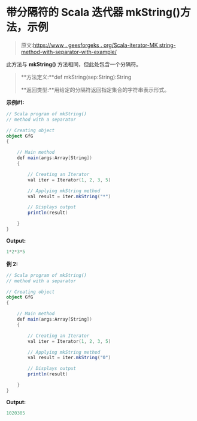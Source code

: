 # 带分隔符的 Scala 迭代器 mkString()方法，示例

> 原文:[https://www . geesforgeks . org/Scala-iterator-MK string-method-with-separator-with-example/](https://www.geeksforgeeks.org/scala-iterator-mkstring-method-with-a-separator-with-example/)

此方法与 **mkString()** 方法相同，但此处包含一个分隔符。

> **方法定义:**def mkString(sep:String):String
> 
> **返回类型:**用给定的分隔符返回指定集合的字符串表示形式。

**示例#1:**

```scala
// Scala program of mkString()
// method with a separator

// Creating object
object GfG
{ 

    // Main method
    def main(args:Array[String])
    {

        // Creating an Iterator 
        val iter = Iterator(1, 2, 3, 5)

        // Applying mkString method 
        val result = iter.mkString("*")

        // Displays output
        println(result)

    }
}
```

**Output:**

```scala
1*2*3*5

```

**例 2:**

```scala
// Scala program of mkString()
// method with a separator

// Creating object
object GfG
{ 

    // Main method
    def main(args:Array[String])
    {

        // Creating an Iterator 
        val iter = Iterator(1, 2, 3, 5)

        // Applying mkString method 
        val result = iter.mkString("0")

        // Displays output
        println(result)

    }
}
```

**Output:**

```scala
1020305

```